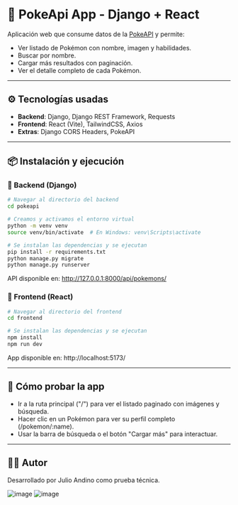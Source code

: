 # 🧩 PokeApi App - Django + React

Aplicación web que consume datos de la [PokeAPI](https://pokeapi.co/) y permite:

- Ver listado de Pokémon con nombre, imagen y habilidades.
- Buscar por nombre.
- Cargar más resultados con paginación.
- Ver el detalle completo de cada Pokémon.

---

## ⚙️ Tecnologías usadas

- **Backend**: Django, Django REST Framework, Requests
- **Frontend**: React (Vite), TailwindCSS, Axios
- **Extras**: Django CORS Headers, PokeAPI

---

## 📦 Instalación y ejecución

### 🔹 Backend (Django)

```bash
# Navegar al directorio del backend
cd pokeapi

# Creamos y activamos el entorno virtual
python -m venv venv
source venv/bin/activate  # En Windows: venv\Scripts\activate

# Se instalan las dependencias y se ejecutan
pip install -r requirements.txt
python manage.py migrate
python manage.py runserver
```

API disponible en: http://127.0.0.1:8000/api/pokemons/

### 🔹 Frontend (React)

```bash
# Navegar al directorio del frontend
cd frontend

# Se instalan las dependencias y se ejecutan
npm install
npm run dev
```

App disponible en: http://localhost:5173/

---

## 🧪 Cómo probar la app

- Ir a la ruta principal ("/") para ver el listado paginado con imágenes y búsqueda.
- Hacer clic en un Pokémon para ver su perfil completo (/pokemon/:name).
- Usar la barra de búsqueda o el botón "Cargar más" para interactuar.

---

## 👨‍💻 Autor

Desarrollado por Julio Andino como prueba técnica.


![image](https://github.com/user-attachments/assets/5ec4f1c7-a59b-4760-beb1-e6eaed653b87)
![image](https://github.com/user-attachments/assets/4eb2a03a-6678-4501-9281-2e6b44367294)

